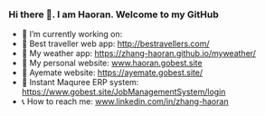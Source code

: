 ### Hi there 👋. I am Haoran. Welcome to my GitHub
- 🌱 I’m currently working on: 
- 📌 Best traveller web app: http://bestravellers.com/
- 📌 My weather app: https://zhang-haoran.github.io/myweather/
- 📌 My personal website: www.haoran.gobest.site
- 📌 Ayemate website: https://ayemate.gobest.site/
- 📌 Instant Maquree ERP system: https://www.gobest.site/JobManagementSystem/login
- 📞 How to reach me: www.linkedin.com/in/zhang-haoran
